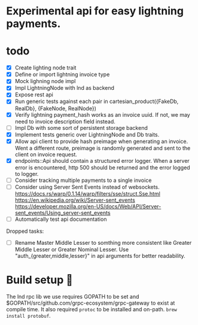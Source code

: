 # Experimental api for easy lightning payments.

# todo

- [x] Create lighting node trait
- [x] Define or import lightning invoice type
- [x] Mock lighning node impl
- [x] Impl LightningNode with lnd as backend
- [x] Expose rest api
- [x] Run generic tests against each pair in cartesian_product({FakeDb, RealDb}, {FakeNode, RealNode})
- [x] Verify lightning payment_hash works as an invoice uuid. If not, we may need to invoice description field instead.
- [ ] Impl Db with some sort of persistent storage backend
- [x] Implement tests generic over LightningNode and Db traits.
- [x] Allow api client to provide hash preimage when generating an invoice. 
      Went a different route, preimage is randomly generated and sent to the client on invoice request.
- [x] endpoints::Api should contain a structured error logger. When a server error is
      encountered, http 500 should be returned and the error logged to logger.
- [ ] Consider tracking multiple payments to a single invoice
- [ ] Consider using Server Sent Events instead of websockets.
      https://docs.rs/warp/0.1.14/warp/filters/sse/struct.Sse.html
	  https://en.wikipedia.org/wiki/Server-sent_events
	  https://developer.mozilla.org/en-US/docs/Web/API/Server-sent_events/Using_server-sent_events
- [ ] Automatically test api documentation

Dropped tasks:

- [ ] Rename Master Middle Lesser to somthing more consistent like Greater Middle Lesser or 
      Greater Nominal Lesser. Use "auth\_{greater,middle,lesser}" in api arguments for better
	  readability.

# Build setup 🤮

The lnd rpc lib we use requires GOPATH to be set and
$GOPATH/src/github.com/grpc-ecosystem/grpc-gateway to exist at compile time.
It also required `protoc` to be installed and on-path. `brew install protobuf`.
